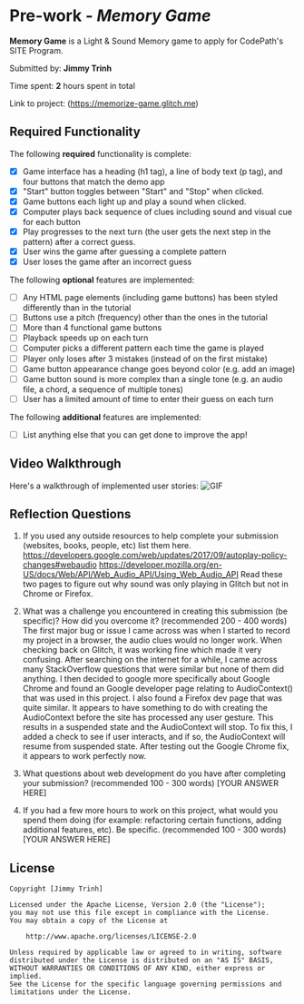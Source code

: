 # Pre-work - *Memory Game*

**Memory Game** is a Light & Sound Memory game to apply for CodePath's SITE Program. 

Submitted by: **Jimmy Trinh**

Time spent: **2** hours spent in total

Link to project: (https://memorize-game.glitch.me)

## Required Functionality

The following **required** functionality is complete:

* [x] Game interface has a heading (h1 tag), a line of body text (p tag), and four buttons that match the demo app
* [x] "Start" button toggles between "Start" and "Stop" when clicked. 
* [x] Game buttons each light up and play a sound when clicked. 
* [x] Computer plays back sequence of clues including sound and visual cue for each button
* [x] Play progresses to the next turn (the user gets the next step in the pattern) after a correct guess. 
* [x] User wins the game after guessing a complete pattern
* [x] User loses the game after an incorrect guess

The following **optional** features are implemented:

* [ ] Any HTML page elements (including game buttons) has been styled differently than in the tutorial
* [ ] Buttons use a pitch (frequency) other than the ones in the tutorial
* [ ] More than 4 functional game buttons
* [ ] Playback speeds up on each turn
* [ ] Computer picks a different pattern each time the game is played
* [ ] Player only loses after 3 mistakes (instead of on the first mistake)
* [ ] Game button appearance change goes beyond color (e.g. add an image)
* [ ] Game button sound is more complex than a single tone (e.g. an audio file, a chord, a sequence of multiple tones)
* [ ] User has a limited amount of time to enter their guess on each turn

The following **additional** features are implemented:

- [ ] List anything else that you can get done to improve the app!

## Video Walkthrough

Here's a walkthrough of implemented user stories:
![GIF](https://imgur.com/a/1OcgE4T.gif)


## Reflection Questions
1. If you used any outside resources to help complete your submission (websites, books, people, etc) list them here. 
https://developers.google.com/web/updates/2017/09/autoplay-policy-changes#webaudio
https://developer.mozilla.org/en-US/docs/Web/API/Web_Audio_API/Using_Web_Audio_API
Read these two pages to figure out why sound was only playing in Glitch but not in Chrome or Firefox.

2. What was a challenge you encountered in creating this submission (be specific)? How did you overcome it? (recommended 200 - 400 words) 
The first major bug or issue I came across was when I started to record my project in a browser, the audio clues would no longer work. When checking back on Glitch, it was working fine which made it very confusing. After searching on the internet for a while, I came across many StackOverflow questions that were similar but none of them did anything. I then decided to google more specifically about Google Chrome and found an Google developer page relating to AudioContext() that was used in this project. I also found a Firefox dev page that was quite similar. It appears to have something to do with creating the AudioContext before the site has processed any user gesture. This results in a suspended state and the AudioContext will stop. To fix this, I added a check to see if user interacts, and if so, the AudioContext will resume from suspended state. After testing out the Google Chrome fix, it appears to work perfectly now. 

3. What questions about web development do you have after completing your submission? (recommended 100 - 300 words) 
[YOUR ANSWER HERE]

4. If you had a few more hours to work on this project, what would you spend them doing (for example: refactoring certain functions, adding additional features, etc). Be specific. (recommended 100 - 300 words) 
[YOUR ANSWER HERE]



## License

    Copyright [Jimmy Trinh]

    Licensed under the Apache License, Version 2.0 (the "License");
    you may not use this file except in compliance with the License.
    You may obtain a copy of the License at

        http://www.apache.org/licenses/LICENSE-2.0

    Unless required by applicable law or agreed to in writing, software
    distributed under the License is distributed on an "AS IS" BASIS,
    WITHOUT WARRANTIES OR CONDITIONS OF ANY KIND, either express or implied.
    See the License for the specific language governing permissions and
    limitations under the License.
